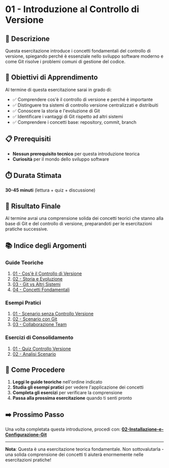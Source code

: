# 01 - Introduzione al Controllo di Versione

## 📖 Descrizione

Questa esercitazione introduce i concetti fondamentali del controllo di versione, spiegando perché è essenziale nello sviluppo software moderno e come Git risolve i problemi comuni di gestione del codice.

## 🎯 Obiettivi di Apprendimento

Al termine di questa esercitazione sarai in grado di:

- ✅ Comprendere cos'è il controllo di versione e perché è importante
- ✅ Distinguere tra sistemi di controllo versione centralizzati e distribuiti
- ✅ Conoscere la storia e l'evoluzione di Git
- ✅ Identificare i vantaggi di Git rispetto ad altri sistemi
- ✅ Comprendere i concetti base: repository, commit, branch

## 📋 Prerequisiti

- **Nessun prerequisito tecnico** per questa introduzione teorica
- **Curiosità** per il mondo dello sviluppo software

## ⏱️ Durata Stimata

**30-45 minuti** (lettura + quiz + discussione)

## 🎯 Risultato Finale

Al termine avrai una comprensione solida dei concetti teorici che stanno alla base di Git e del controllo di versione, preparandoti per le esercitazioni pratiche successive.

## 📚 Indice degli Argomenti

### Guide Teoriche
1. [01 - Cos'è il Controllo di Versione](./guide/01-controllo-versione.md)
2. [02 - Storia e Evoluzione](./guide/02-storia-evoluzione.md)
3. [03 - Git vs Altri Sistemi](./guide/03-git-vs-altri.md)
4. [04 - Concetti Fondamentali](./guide/04-concetti-fondamentali.md)

### Esempi Pratici
1. [01 - Scenario senza Controllo Versione](./esempi/01-scenario-senza-vcs.md)
2. [02 - Scenario con Git](./esempi/02-scenario-con-git.md)
3. [03 - Collaborazione Team](./esempi/03-collaborazione-team.md)

### Esercizi di Consolidamento
1. [01 - Quiz Controllo Versione](./esercizi/01-quiz-controllo-versione.md)
2. [02 - Analisi Scenario](./esercizi/02-analisi-scenario.md)

## 🚀 Come Procedere

1. **Leggi le guide teoriche** nell'ordine indicato
2. **Studia gli esempi pratici** per vedere l'applicazione dei concetti
3. **Completa gli esercizi** per verificare la comprensione
4. **Passa alla prossima esercitazione** quando ti senti pronto

## ➡️ Prossimo Passo

Una volta completata questa introduzione, procedi con:
**[02-Installazione-e-Configurazione-Git](../02-Installazione-e-Configurazione-Git/)**

---

**Nota**: Questa è una esercitazione teorica fondamentale. Non sottovalutarla - una solida comprensione dei concetti ti aiuterà enormemente nelle esercitazioni pratiche!
